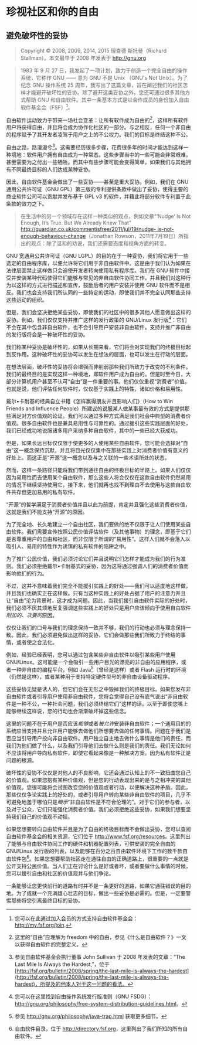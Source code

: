 # 珍视社区和你的自由

## 避免破坏性的妥协

> Copyright © 2008, 2009, 2014, 2015 理查德·斯托曼（Richard Stallman）。本文最早于 2008 年发表于 <http://gnu.org>

> 1983 年 9 月 27 日，我发起了一项计划，致力于创造一个完全自由的操作系统，它称作 GNU —— 意为 GNU 不是 Unix （GNU's Not Unix）。为了纪念 GNU 操作系统 25 周年，我写出了这篇文章，旨在阐述我们的社区怎样才能避开破坏性的妥协。除了避开这类妥协之外，您还可通过很多其他方式帮助 GNU 和自由软件。其中一条基本方式是以合作成员的身份加入自由软件基金会（FSF）[^compromise-1]。

自由软件运动致力于带来一场社会变革：让所有软件成为自由的[^compromise-2]，这样所有软件用户将获得自由，并且将会成为协作化社区的一部分。与之相反，任何一个非自由的程序赋予了其开发者凌驾于用户之上的不公权力。我们的目标是终结这种不公。

自由之路，路漫漫兮[^compromise-3]。这需要经历很多步骤，花费很多年的时间才能达到这样一种境地：软件用户拥有自由成为一种常态。这些步骤当中的一些可能会非常艰难，甚至需要为之付出一些牺牲。而其中有些步骤可能会变得简单，如果我们与其他拥有不同最终目标的人们达成某种妥协。

因此，自由软件基金会做出了一些妥协——甚至是重大妥协。例如，我们在 GNU 通用公共许可证（GNU GPL）第三版的专利提供条款中做出了妥协，使得主要的商业软件公司可以贡献并发布基于 GPL v3 的软件，并藉此将部分软件专利置于此条款的效力之下。

> 在生活中的另一个领域存在这样一种类似的观点，例如文章“‘Nudge’ Is Not Enough, It’s True. But We Already Knew That” [http://guardian.co.uk/commentisfree/2011/jul/19/nudge-
is-not-enough-behaviour-change](http://guardian.co.uk/commentisfree/2011/jul/19/nudge-is-not-enough-behaviour-change)（Jonathan Rowson，2011年7月19日）所指出的观点：除了温和的劝说，我们还需要态度和视角方面的转变。

GNU 宽通用公共许可证（GNU LGPL）的目的在于一种妥协，我们将它用于一些选定的自由程序库，以便允许将它们用于非自由软件中。这是由于我们认为如果在法律层面禁止这样做只会迫使开发者转向使用私有程序库。我们在 GNU 软件中接受并安装某种代码使得它们能够与常见的非自由软件协同工作，并且我们对这种行为以这样的方式进行描述和宣传，鼓励后者的用户安装并使用 GNU 软件而不是相反。我们也会支持我们所认同的一些特定的运动，即使我们并不完全认同那些支持这些运动的组织。

但是，我们会坚决拒绝某些妥协，即使我们的社区中的很多其他人愿意做出这样的妥协。例如，我们仅仅支持并推广这样的发行政策的 GNU/Linux 发行版[^compromise-4]：它们不会在其中包含非自由软件，也不会引导用户安装非自由软件。支持并推广非自由的发行版将会是一种破坏性的妥协。

我们称某种妥协是破坏性的，如果从长期来看，它们将会对实现我们的终极目标起到反作用。这种破坏性的妥协可以发生在想法的层面，也可以发生在行动的层面。

在想法层面，破坏性的妥协将会增强而非削弱那些我们所致力于改变的不利条件。我们的最终目的是实现这样一种境地，即软件用户成为自由的。但是时至今日，大部分计算机用户甚至不认可“自由”是一件重要的事。他们仅仅重视“消费者”价值。也就是说，他们评估任何软件时，仅仅基于实践上的特性，诸如价格和易用性。

戴尔•卡耐基的经典自立书籍《怎样赢得朋友并且影响人们》（How to Win Friends and Influence People）所建议的说服某人做某事最有效的方式是提供那些满足对方价值观的论证。我们可以通过多种方式满足我们社会中典型的消费者价值观。很多自由软件也是兼具易用性与可靠性的。通过援引这些实践层面的好处，我们已经成功地说服诸多用户采纳多种自由软件，其中的一些已经大获成功。

但是，如果长远目标仅仅限于使更多的人使用某些自由软件，您可能会选择对“自由”这一概念保持沉默，并且将目光仅仅集中在那些实践上对消费者价值有意义的好处上。而这正是“开源”这一概念以及与之关联的一些术语所处的状态。

然而，这样一条路径只能将我们带到通往自由的终极目标的半路上。如果人们仅仅因为易用性而去使用某个自由软件，那么这些人将会仅仅在这款自由软件仍然易用的情况下继续坚持使用它。接下来，他们就再也找不到理由不去使用与这款自由软件共存但更加易用的私有软件。

“开源”的哲学满足于消费者价值并且以此为前提，肯定并且强化这些消费者价值，这就是我们不能支持“开源”的原因。

为了完全地、长久地建立一个自由社区，我们要做的绝不仅限于让人们使用某些自由软件。我们需要宣传按照公民价值评估软件（及其他事物）的理念，即基于它们是否尊重用户的自由和社区，而非仅限于所谓的“易用性”。这样人们就不会落入以吸引人、易用的特性作为诱饵的私有软件的陷阱之中。

为了推广公民价值，我们必须讨论它们并且说明它们怎样才能成为我们的行为准则。我们必须拒绝戴尔•卡耐基式的妥协，因为这将通过强调人们的消费者价值而影响他们的行为。

不过，这并不意味着我们完全不能援引实践上的好处——我们可以适度地这样做，并且我们也确实正在这样做。只有当这种实践上的好处占据了用户的注意力并且让“自由”沦为背景时，这才成为问题。因此，当我们援引自由软件实际的好处时，我们必须不厌其烦地反复强调这些实践上的好处只是用户应该倾向于使用自由软件*附加的、次要的*原因。

仅仅让我们的口号与我们的理念保持一致并不够，我们的行动也必须与理念保持一致。因此，我们必须避免做出这样的妥协，它们会做那些我们所致力于终结的事情，或者使之合法化。

例如，经验已经表明，您可以通过包含某些非自由软件以吸引某些用户使用 GNU/Linux。这可能是一个会吸引一些用户目光的漂亮的非自由的应用程序，或者一种非自由的编程平台，例如 Java[^compromise-5]（曾经是这样）或者 Flash 运行时的环境（仍然是这样），或者某种用于支持特定硬件型号的非自由设备驱动程序。

这些妥协无疑是诱人的，但它们会在无形之中毁掉我们的终极目标。如果您发布非自由软件或者引导用户使用非自由软件，您将会觉得自己没有底气说出“非自由软件是一种不公，一种社会问题，我们必须终结它们”这样的话。以至于即使您嘴上能够继续这样说，您的行动也会渐渐破坏掉这些信念。

这里的问题不在于用户是否应该*能够*或者*被允许*安装非自由软件；一个通用目的的系统应当支持并且允许用户能够去做他们所想要去做的任何事情。问题在于我们是否应当引导用户投向非自由软件。用户独立自主地去做什么事情是他们的责任，而我们为他们做了什么，以及我们引导他们去做什么则是我们的责任。我们无论如何不应该将用户导向私有软件，即使它看起来像是一种解决方案。因为私有软件正是问题的根源。

破坏性的妥协不仅仅是对他人的不良影响，它还会通过认知上的不一致扭曲您自己的价值观。如果您抱有某种价值观，但是您的行动表现出来的是与之相冲突的其他价值观，您很可能将会试图改变您的价值观或者行动，以便解决这种矛盾。因此，那些仅仅争论实践上的好处的，或者引导用户转向某些非自由软件的项目，几乎不可避免地羞于哪怕只是*暗示*“非自由软件是不符合伦理的”。对于它们的参与者，以及对于公众，它们只能强化消费者价值。我们必须拒绝这些妥协，如果我们想要坚持我们自己的价值观不动摇。

如果您想要转向自由软件并且是为了自由的终极目标而不会做出妥协，您可以查阅自由软件基金会的相关资源，它们位于 <http://www.fsf.org/resources>。这里列出了能够与自由软件协同工作的硬件和机器配置列表，可供安装的完全自由的 GNU/Linux 发行版的列表，以及能够在百分之百自由软件环境下工作的数千款自由软件包[^compromise-6]。如果您想要帮助社区走在通往自由的正确道路上，很重要的一点就是公开支持公民价值。当人们正在讨论什么是好或者坏，或者要做什么事情的时候，您可以援引自由和社区的价值观并与他们争论。

一条能够让您更快前行的道路有时并不是一条更好的道路，如果它通往错误的目的地。为了成就一个充满雄心壮志的目标，做出一些妥协是必需的。但是，一定要警惕那些将您引离最终目标的妥协。


 [^compromise-1]: 您可以在此通过加入会员的方式支持自由软件基金会：<http://my.fsf.org/join>. 

 [^compromise-2]: 这里的“自由”应理解为 freedom 中的自由，参见《什么是自由软件？》一文以获得自由软件的完整定义。 

 [^compromise-3]: 参见自由软件基金会执行董事 John Sullivan 于 2008 年发表的文章：“The Last Mile Is Always the Hardest,”，位于 [http://fsf.org/bulletin/2008/spring/the-last-mile-is-always-the-hardest](http://fsf.org/bulletin/2008/spring/the-last-mile-is-always-the-hardest)，所提及的他本人对于这一问题的看法。 

 [^compromise-4]: 您可以在这里找到自由操作系统发行版准则（GNU FSDG）：<http://gnu.org/philosophy/free-system-distribution-guidelines.html>。 

 [^compromise-5]: 参见 <http://gnu.org/philosophy/java-trap.html> 获取更多细节。 

 [^compromise-6]: 自由软件目录，位于 <http://directory.fsf.org>，这里列出了我们所知的所有自由软件。 

